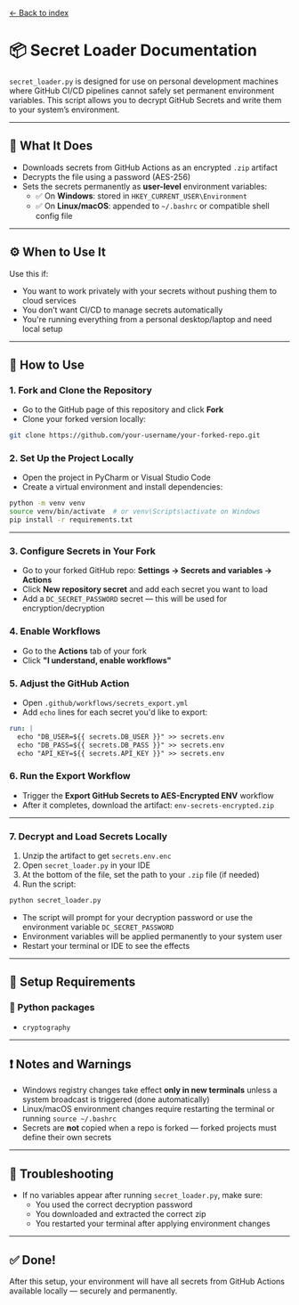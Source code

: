 [← Back to index](1.%20index.md)
# 📦 Secret Loader Documentation

`secret_loader.py` is designed for use on personal development machines where GitHub CI/CD 
pipelines cannot safely set permanent environment variables. 
This script allows you to decrypt GitHub Secrets and write them to your system’s environment.

---

## 🔐 What It Does

- Downloads secrets from GitHub Actions as an encrypted `.zip` artifact
- Decrypts the file using a password (AES-256)
- Sets the secrets permanently as **user-level** environment variables:
  - ✅ On **Windows**: stored in `HKEY_CURRENT_USER\Environment`
  - ✅ On **Linux/macOS**: appended to `~/.bashrc` or compatible shell config file

---

## ⚙️ When to Use It

Use this if:

- You want to work privately with your secrets without pushing them to cloud services
- You don’t want CI/CD to manage secrets automatically
- You're running everything from a personal desktop/laptop and need local setup

---

## 🚀 How to Use

### 1. Fork and Clone the Repository
- Go to the GitHub page of this repository and click **Fork**
- Clone your forked version locally:

```bash
git clone https://github.com/your-username/your-forked-repo.git
```

### 2. Set Up the Project Locally
- Open the project in PyCharm or Visual Studio Code
- Create a virtual environment and install dependencies:

```bash
python -m venv venv
source venv/bin/activate  # or venv\Scripts\activate on Windows
pip install -r requirements.txt
```

---

### 3. Configure Secrets in Your Fork
- Go to your forked GitHub repo: **Settings → Secrets and variables → Actions**
- Click **New repository secret** and add each secret you want to load
- Add a `DC_SECRET_PASSWORD` secret — this will be used for encryption/decryption

### 4. Enable Workflows
- Go to the **Actions** tab of your fork
- Click **"I understand, enable workflows"**

### 5. Adjust the GitHub Action
- Open `.github/workflows/secrets_export.yml`
- Add `echo` lines for each secret you'd like to export:

```yaml
run: |
  echo "DB_USER=${{ secrets.DB_USER }}" >> secrets.env
  echo "DB_PASS=${{ secrets.DB_PASS }}" >> secrets.env
  echo "API_KEY=${{ secrets.API_KEY }}" >> secrets.env
```

### 6. Run the Export Workflow
- Trigger the **Export GitHub Secrets to AES-Encrypted ENV** workflow
- After it completes, download the artifact: `env-secrets-encrypted.zip`

---

### 7. Decrypt and Load Secrets Locally
1. Unzip the artifact to get `secrets.env.enc`
2. Open `secret_loader.py` in your IDE
3. At the bottom of the file, set the path to your `.zip` file (if needed)
4. Run the script:

```bash
python secret_loader.py
```

- The script will prompt for your decryption password or use the environment variable `DC_SECRET_PASSWORD`
- Environment variables will be applied permanently to your system user
- Restart your terminal or IDE to see the effects

---

## 🧪 Setup Requirements

### 🐍 Python packages
- `cryptography`

---

## ❗ Notes and Warnings

- Windows registry changes take effect **only in new terminals** unless a system broadcast is triggered (done automatically)
- Linux/macOS environment changes require restarting the terminal or running `source ~/.bashrc`
- Secrets are **not** copied when a repo is forked — forked projects must define their own secrets

---

## 🧩 Troubleshooting

- If no variables appear after running `secret_loader.py`, make sure:
  - You used the correct decryption password
  - You downloaded and extracted the correct zip
  - You restarted your terminal after applying environment changes

---

## ✅ Done!
After this setup, your environment will have all secrets from GitHub Actions available locally — securely and permanently.
